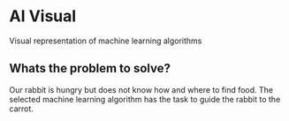 # AI Visual
Visual representation of machine learning algorithms

## Whats the problem to solve?
Our rabbit is hungry but does not know how and where to find food.
The selected machine learning algorithm has the task to guide the rabbit to the carrot.
